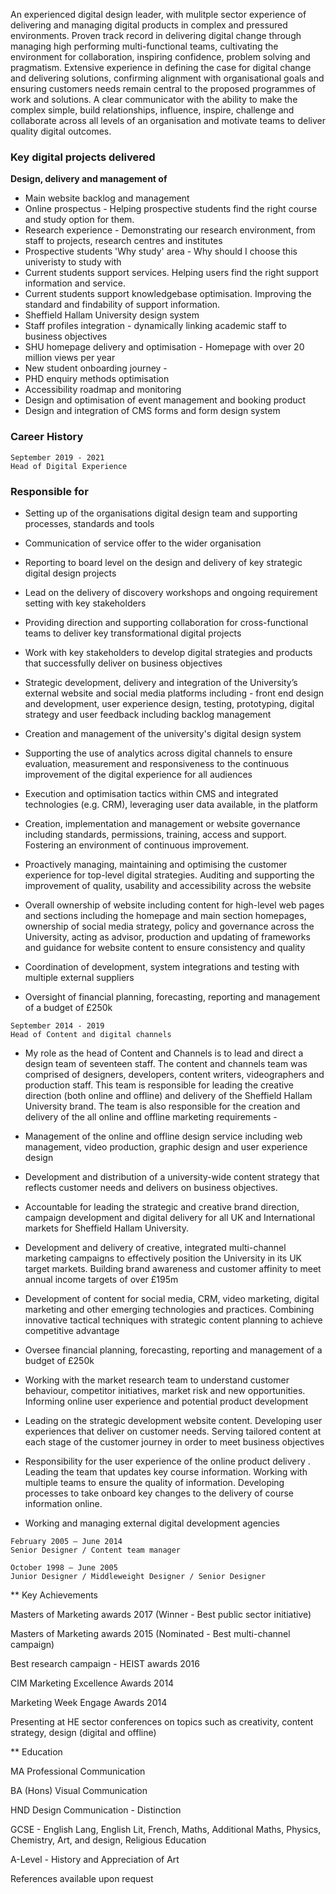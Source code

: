

An experienced digital design leader, with mulitple sector experience of delivering and managing digital products in complex and pressured environments. 
Proven track record in delivering digital change through managing high performing multi-functional teams, cultivating the environment for collaboration, inspiring confidence, problem solving and pragmatism. Extensive experience in defining the case for digital change and delivering solutions, confirming alignment with organisational goals and ensuring customers needs remain central to the proposed programmes of work and solutions. A clear communicator with the ability to make the complex simple, build relationships, influence, inspire, challenge and collaborate across all levels of an organisation and motivate teams to deliver quality digital outcomes.

### Key digital projects delivered

**Design, delivery and management of**
- Main website backlog and management
- Online prospectus - Helping prospective students find the right course and study option for them.
- Research experience - Demonstrating our research environment, from staff to projects, research centres and institutes
- Prospective students 'Why study' area - Why should I choose this univeristy to study with
- Current students support services. Helping users find the right support information and service.
- Current students support knowledgebase optimisation. Improving the standard and findability of support information.
- Sheffield Hallam University design system
- Staff profiles integration - dynamically linking academic staff to business objectives
- SHU homepage delivery and optimisation - Homepage with over 20 million views per year
- New student onboarding journey - 
- PHD enquiry methods optimisation
- Accessibility roadmap and monitoring
- Design and optimisation of event management and booking product
- Design and integration of CMS forms and form design system


### Career History

```
September 2019 - 2021
Head of Digital Experience
```

### Responsible for

- Setting up of the organisations digital design team and supporting processes, standards and tools

- Communication of service offer to the wider organisation

- Reporting to board level on the design and delivery of key strategic digital design projects

- Lead on the delivery of discovery workshops and ongoing requirement setting with key stakeholders

- Providing direction and supporting collaboration for cross-functional teams to deliver key transformational digital projects 

- Work with key stakeholders to develop digital strategies and products that successfully deliver on business objectives

- Strategic development, delivery and integration of the University’s external website and social media platforms including - front end design and development, user experience design, testing, prototyping, digital strategy and user feedback including backlog management

- Creation and management of the university's digital design system

- Supporting the use of analytics across digital channels to ensure evaluation, measurement and responsiveness to the continuous improvement of the digital experience for all audiences

- Execution and optimisation tactics within CMS and integrated technologies (e.g. CRM), leveraging user data available, in the platform

- Creation, implementation and management or website governance including standards, permissions, training, access and support. Fostering an environment of continuous improvement. 

- Proactively managing, maintaining and optimising the customer experience for top-level digital strategies. Auditing and supporting the improvement of quality, usability and accessibility across the website

- Overall ownership of website including content for high-level web pages and sections including the homepage and main section homepages, ownership of social media strategy, policy and governance across the University, acting as advisor, production and updating of frameworks and guidance for website content to ensure consistency and quality

- Coordination of development, system integrations and testing with multiple external suppliers

- Oversight of financial planning, forecasting, reporting and management of a budget of £250k



```
September 2014 - 2019
Head of Content and digital channels
```

- My role as the head of Content and Channels is to lead and direct a design team of seventeen staff. The content and channels team was comprised of designers, developers, content writers, videographers and production staff. This team is responsible for leading the creative direction (both online and offline) and delivery of the Sheffield Hallam University brand. The team is also responsible for the creation and delivery of the all online and offline marketing requirements - 

- Management of the online and offline design service including web management, video production, graphic design and user experience design

- Development and distribution of a university-wide content strategy that reflects customer needs and delivers on business objectives.

- Accountable for leading the strategic and creative brand direction, campaign development and digital delivery for all UK and International markets for Sheffield Hallam University. 

- Development and delivery of creative, integrated multi-channel marketing campaigns to effectively position the University in its UK target markets. Building brand awareness and customer affinity to meet annual income targets of over £195m

- Development of content for social media, CRM, video marketing, digital marketing and other emerging technologies and practices. Combining innovative tactical techniques with strategic content planning to achieve competitive advantage

- Oversee financial planning, forecasting, reporting and management of a budget of £250k

- Working with the market research team to understand customer behaviour, competitor initiatives, market risk and new opportunities. Informing online user experience and potential product development

- Leading on the strategic development website content. Developing user experiences that deliver on customer needs. Serving tailored content at each stage of the customer journey in order to meet business objectives

- Responsibility for the user experience of the online product delivery . Leading the team that updates key course information. Working with multiple teams to ensure the quality of information. Developing processes to take onboard key changes to the delivery of course information online. 

- Working and managing external digital development agencies


```
February 2005 – June 2014      	                  	
Senior Designer / Content team manager
```

```
October 1998 – June 2005   	            	
Junior Designer / Middleweight Designer / Senior Designer
```



** Key Achievements

Masters of Marketing awards 2017 (Winner - Best public sector initiative) 

Masters of Marketing awards 2015 (Nominated - Best multi-channel campaign) 

Best research campaign - HEIST awards 2016

CIM Marketing Excellence Awards 2014

Marketing Week Engage Awards 2014

Presenting at HE sector conferences on topics such as creativity, content strategy, design (digital and offline)




** Education
	
MA Professional Communication  

BA (Hons) Visual Communication 

HND Design Communication - Distinction

GCSE - English Lang, English Lit, French, Maths, Additional Maths, Physics, Chemistry, Art, and design, Religious Education

A-Level -  History and Appreciation of Art


References available upon request


